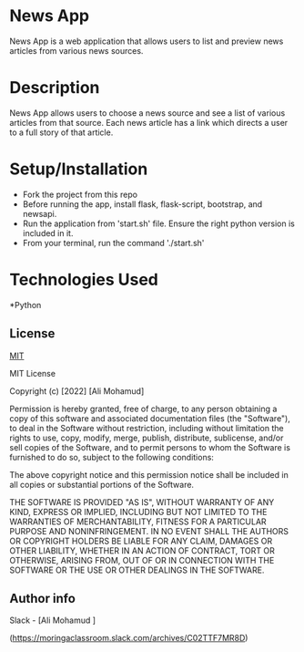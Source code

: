 # News App

News App is a web application that allows users to list and preview news articles from various news sources.



# Description

News App allows users to choose a news source and see a list of various articles from that source. Each news article has a link which directs a user to a full story of that article.

# Setup/Installation

- Fork the project from this repo
- Before running the app, install flask, flask-script, bootstrap, and newsapi.
- Run the application from 'start.sh' file. Ensure the right python version is included in it.
- From your terminal, run the command './start.sh'

# Technologies Used

*Python

## License

[MIT](https://choosealicense.com/licenses/mit/)

MIT License

Copyright (c) [2022] [Ali Mohamud]

Permission is hereby granted, free of charge, to any person obtaining a copy
of this software and associated documentation files (the "Software"), to deal
in the Software without restriction, including without limitation the rights
to use, copy, modify, merge, publish, distribute, sublicense, and/or sell
copies of the Software, and to permit persons to whom the Software is
furnished to do so, subject to the following conditions:

The above copyright notice and this permission notice shall be included in all
copies or substantial portions of the Software.

THE SOFTWARE IS PROVIDED "AS IS", WITHOUT WARRANTY OF ANY KIND, EXPRESS OR
IMPLIED, INCLUDING BUT NOT LIMITED TO THE WARRANTIES OF MERCHANTABILITY,
FITNESS FOR A PARTICULAR PURPOSE AND NONINFRINGEMENT. IN NO EVENT SHALL THE
AUTHORS OR COPYRIGHT HOLDERS BE LIABLE FOR ANY CLAIM, DAMAGES OR OTHER
LIABILITY, WHETHER IN AN ACTION OF CONTRACT, TORT OR OTHERWISE, ARISING FROM,
OUT OF OR IN CONNECTION WITH THE SOFTWARE OR THE USE OR OTHER DEALINGS IN THE
SOFTWARE.


## Author info
Slack  - [Ali Mohamud ]

(https://moringaclassroom.slack.com/archives/C02TTF7MR8D)